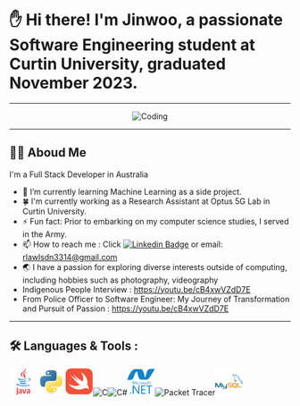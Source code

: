 


# ✋ Hi there! I'm Jinwoo, a passionate Software Engineering student at Curtin University, graduated November 2023.


___
<div style="display: flex; justify-content: center; align-items: center;">
  <img src="https://media.giphy.com/media/v1.Y2lkPTc5MGI3NjExNXhmc2h5eTJveW5jNTI4aTIwOWlrenMydGt6dmJ2ZHUwZHc4aWo5NCZlcD12MV9pbnRlcm5hbF9naWZfYnlfaWQmY3Q9Zw/2IudUHdI075HL02Pkk/giphy.gif" alt="Coding" />
</div>

___
<!-- Bullet list -->
## 👨‍💻 Aboud Me
I'm a Full Stack Developer in Australia
* 🔭 I’m currently learning Machine Learning as a side project.
* 🍀 I'm currently working as a Research Assistant at Optus 5G Lab in Curtin University.
* ⚡ Fun fact: Prior to embarking on my computer science studies, I served in the Army.
* 📫 How to reach me : Click [![Linkedin Badge](https://img.shields.io/badge/-LinkedIn-blue?style=flat-square&logo=Linkedin&logoColor=white)](https://www.linkedin.com/in/jinwookimcurtin/) or email: rlawlsdn3314@gmail.com
*  🌏 I have a passion for exploring diverse interests outside of computing, including hobbies such as photography, videography
  * Indigenous People Interview : https://youtu.be/cB4xwVZdD7E
  * From Police Officer to Software Engineer: My Journey of Transformation and Pursuit of Passion : https://youtu.be/cB4xwVZdD7E




___
## 🛠️ Languages & Tools :
<img src="https://raw.githubusercontent.com/devicons/devicon/1119b9f84c0290e0f0b38982099a2bd027a48bf1/icons/java/java-original-wordmark.svg" alt="Java" width="50" height="50"><img src="https://raw.githubusercontent.com/devicons/devicon/1119b9f84c0290e0f0b38982099a2bd027a48bf1/icons/python/python-original.svg" alt="Python" width="50" height="50"><img src="https://raw.githubusercontent.com/devicons/devicon/1119b9f84c0290e0f0b38982099a2bd027a48bf1/icons/swift/swift-original.svg" alt="SwiftUI" width="50" height="50"><img src="https://image.shutterstock.com/image-vector/c-language-logo-simple-colours-260nw-2113921046.jpg" alt="C" width="50" height="50"><img src="https://cdn-icons-png.flaticon.com/128/6132/6132221.png" alt="C#" width="50" height="50"><img src="https://raw.githubusercontent.com/devicons/devicon/1119b9f84c0290e0f0b38982099a2bd027a48bf1/icons/dot-net/dot-net-plain-wordmark.svg" alt=".NET" width="50" height="50"><img src="https://img.shields.io/badge/Packet%20Tracer-FF6F00?style=for-the-badge&logo=cisco&logoColor=white" alt="Packet Tracer" width="50" height="50"><img src="https://raw.githubusercontent.com/devicons/devicon/1119b9f84c0290e0f0b38982099a2bd027a48bf1/icons/mysql/mysql-original-wordmark.svg" alt="MySQL" width="50" height="50">














